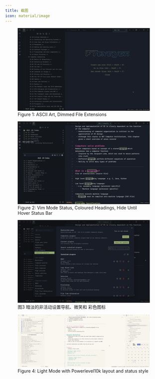```yaml
---
title: 截图
icon: material/image
---
```


<figure markdown="span">
    <img src="../../assets/screenshots/showcase1.png" width="800" alt="Figure 1:
    ASCII Art, Dimmed File Extensions">
    <figcaption
>Figure 1: ASCII Art, Dimmed File Extensions</figcaption>
</figure>

<figure markdown="span">
    <img src="../../assets/screenshots/showcase2.png" width="800" alt="Figure 2:
    Vim Status Mode, Coloured Headings, Hide Until Hover Status Bar">
    <figcaption
>Figure 2: Vim Mode Status, Coloured Headings, Hide Until Hover
    Status Bar</figcaption>
</figure>

<figure markdown="span">
    <img src="../../assets/screenshots/showcase3.png" width="800" alt="Figure 3:
    Dimmed inactive Settings navigation, smiley and coloured icons">
    <figcaption
>图3 暗淡的非活动设置导航、微笑和
彩色图标</figcaption>
</figure>

<figure markdown="span">
    <img src="../../assets/screenshots/showcase4.png" width="800" alt="Figure 4:
    Light Mode with Powerlevel10k layout and status style">
    <figcaption
>Figure 4: Light Mode with Powerlevel10k layout and status style</figcaption>
</figure>

